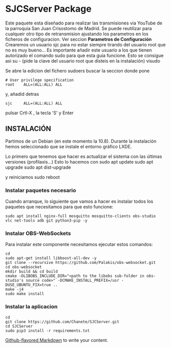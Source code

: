 # SJCServer Package
Este paquete esta diseñado para realizar las transmisiones via YouTube de la parroquia San Juan Crisostomo de Madrid. 
Se puede reutilizar para cualqueir otro tipo de retransmision ajustando los parametros en los ficheros de configuracion. Ver seccion **Parametros de Configuración**
Crearemos un usuario sjc para no estar siempre tirando del usuario root que no es muy bueno...
Es importante añadir este usuario a los que tienen autorizado el comando sudo para que esta guia funcione. 
Esto se consigue asi
    su -   (pide la clave del usuario root que disteis en la instalación)
    visudo 

Se abre la edicion del fichero sudoers buscar la seccion donde pone 

    # User privilege specification
    root    ALL=(ALL:ALL) ALL

y, añadid detras

    sjc     ALL=(ALL:ALL) ALL

pulsar Crtl-X , la tecla 'S' y Enter


## INSTALACIÓN
Partimos de un Debian (en este momento la 10.8). Durante la instalación hemos seleccionado que se instale el entorno gráfico LXDE. 

Lo primero que tenemos que hacer es actualizar el sistema con las últimas versiones (profilaxis...)
Esto lo hacemos con
    sudo apt update
    sudo apt upgrade 
    sudo apt dist-upgrade

y reiniciamos
    sudo reboot

### Instalar paquetes necesario
Cuando arranque, lo siguiente que vamos a hacer es instalar todos los paquetes que necesitamos para que esto funcione: 
  
    sudo apt install nginx-full mosquitto mosquitto-clients obs-studio  vlc net-tools adb git python3-pip -y 

### Instalar OBS-WebSockets

Para instalar este componente necesitamos ejecutar estos comandos:

    cd
    sudo apt-get install libboost-all-dev -y
    git clone --recursive https://github.com/Palakis/obs-websocket.git
    cd obs-websocket
    mkdir build && cd build
    cmake -DLIBOBS_INCLUDE_DIR="<path to the libobs sub-folder in obs-studio's source code>" -DCMAKE_INSTALL_PREFIX=/usr -DUSE_UBUNTU_FIX=true ..
    make -j4
    sudo make install

### Instalar la aplicacion 

    cd  
    git clone https://github.com/Chanete/SJCServer.git
    cd SJCServer
    sudo pip3 install -r requirements.txt 


[Github-flavored Markdown](https://guides.github.com/features/mastering-markdown/)
to write your content. 